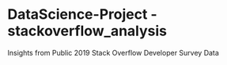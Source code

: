 # DataScience-Project - stackoverflow_analysis
Insights from Public 2019 Stack Overflow Developer Survey Data
